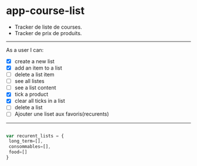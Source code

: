 # app-course-list

 * Tracker de liste de courses.
 * Tracker de prix de produits.

___

As a user I can: 
 - [x] create a new list
 - [x] add an item to a list
 - [ ] delete a list item
 - [ ] see all listes
 - [ ] see a list content
 - [x] tick a product
 - [x] clear all ticks in a list
 - [ ] delete a list
 - [ ] Ajouter une liset aux favoris(recurents)

___

``` Javascript

var recurent_lists = {
 long_term=[],
 consommables=[],
 food=[]
}

```

